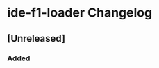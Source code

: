 <!-- Keep a Changelog guide -> https://keepachangelog.com -->

# ide-f1-loader Changelog

## [Unreleased]
### Added